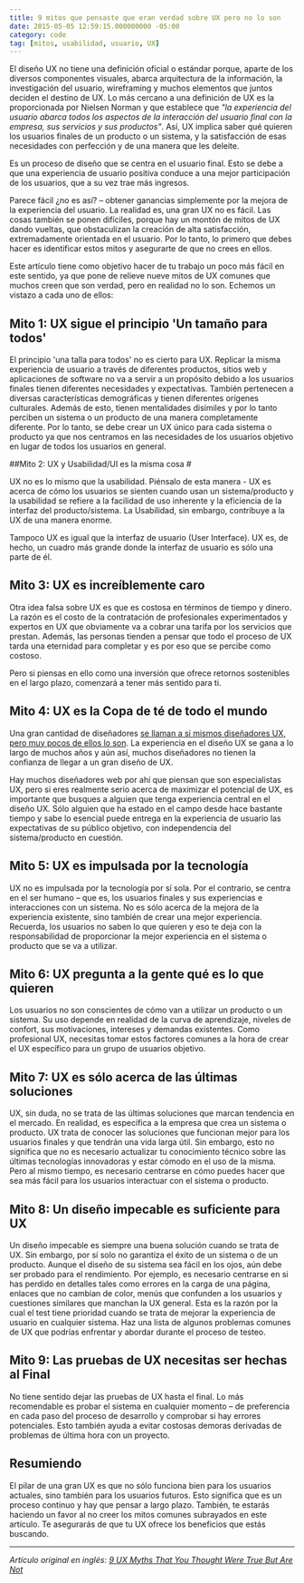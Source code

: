 ```yaml
---
title: 9 mitos que pensaste que eran verdad sobre UX pero no lo son
date: 2015-05-05 12:59:15.000000000 -05:00
category: code
tag: [mitos, usabilidad, usuario, UX]
---
```

El diseño UX no tiene una definición oficial o estándar porque, aparte de los diversos componentes visuales, abarca arquitectura de la información, la investigación del usuario, wireframing y muchos elementos que juntos deciden el destino de UX. Lo más cercano a una definición de UX es la proporcionada por Nielsen Norman y que establece que <em>"la experiencia del usuario abarca todos los aspectos de la interacción del usuario final con la empresa, sus servicios y sus productos"</em>. Así, UX implica saber qué quieren los usuarios finales de un producto o un sistema, y la satisfacción de esas necesidades con perfección y de una manera que les deleite.

Es un proceso de diseño que se centra en el usuario final. Esto se debe a que una experiencia de usuario positiva conduce a una mejor participación de los usuarios, que a su vez trae más ingresos.

Parece fácil ¿no es así? – obtener ganancias simplemente por la mejora de la experiencia del usuario. La realidad es, una gran UX no es fácil. Las cosas también se ponen difíciles, porque hay un montón de mitos de UX dando vueltas, que obstaculizan la creación de alta satisfacción, extremadamente orientada en el usuario. Por lo tanto, lo primero que debes hacer es identificar estos mitos y asegurarte de que no crees en ellos.

Este artículo tiene como objetivo hacer de tu trabajo un poco más fácil en este sentido, ya que pone de relieve nueve mitos de UX comunes que muchos creen que son verdad, pero en realidad no lo son. Echemos un vistazo a cada uno de ellos:

## Mito 1: UX sigue el principio 'Un tamaño para todos' #

El principio 'una talla para todos' no es cierto para UX. Replicar la misma experiencia de usuario a través de diferentes productos, sitios web y aplicaciones de software no va a servir a un propósito debido a los usuarios finales tienen diferentes necesidades y expectativas. También pertenecen a diversas características demográficas y tienen diferentes orígenes culturales. Además de esto, tienen mentalidades disímiles y por lo tanto perciben un sistema o un producto de una manera completamente diferente. Por lo tanto, se debe crear un UX único para cada sistema o producto ya que nos centramos en las necesidades de los usuarios objetivo en lugar de todos los usuarios en general.

##Mito 2: UX y Usabilidad/UI es la misma cosa #

UX no es lo mismo que la usabilidad. Piénsalo de esta manera - UX es acerca de cómo los usuarios se sienten cuando usan un sistema/producto y la usabilidad se refiere a la facilidad de uso inherente y la eficiencia de la interfaz del producto/sistema. La Usabilidad, sin embargo, contribuye a la UX de una manera enorme.

Tampoco UX es igual que la interfaz de usuario (User Interface). UX es, de hecho, un cuadro más grande donde la interfaz de usuario es sólo una parte de él.

## Mito 3: UX es increíblemente caro #

Otra idea falsa sobre UX es que es costosa en términos de tiempo y dinero. La razón es el costo de la contratación de profesionales experimentados y expertos en UX que obviamente va a cobrar una tarifa por los servicios que prestan. Además, las personas tienden a pensar que todo el proceso de UX tarda una eternidad para completar y es por eso que se percibe como costoso.

Pero si piensas en ello como una inversión que ofrece retornos sostenibles en el largo plazo, comenzará a tener más sentido para ti.

## Mito 4: UX es la Copa de té de todo el mundo #

Una gran cantidad de diseñadores [se llaman a sí mismos diseñadores UX, pero muy pocos de ellos lo son](https://lavaldiblog.wordpress.com/2015/04/23/que-es-un-disenador-de-experiencia-de-usuario-y-que-hace/). La experiencia en el diseño UX se gana a lo largo de muchos años y aún así, muchos diseñadores no tienen la confianza de llegar a un gran diseño de UX.

Hay muchos diseñadores web por ahí que piensan que son especialistas UX, pero si eres realmente serio acerca de maximizar el potencial de UX, es importante que busques a alguien que tenga experiencia central en el diseño UX. Sólo alguien que ha estado en el campo desde hace bastante tiempo y sabe lo esencial puede entrega en la experiencia de usuario las expectativas de su público objetivo, con independencia del sistema/producto en cuestión.

## Mito 5: UX es impulsada por la tecnología #

UX no es impulsada por la tecnología por sí sola. Por el contrario, se centra en el ser humano – que es, los usuarios finales y sus experiencias e interacciones con un sistema. No es sólo acerca de la mejora de la experiencia existente, sino también de crear una mejor experiencia. Recuerda, los usuarios no saben lo que quieren y eso te deja con la responsabilidad de proporcionar la mejor experiencia en el sistema o producto que se va a utilizar.

## Mito 6: UX pregunta a la gente qué es lo que quieren #

Los usuarios no son conscientes de cómo van a utilizar un producto o un sistema. Su uso depende en realidad de la curva de aprendizaje, niveles de confort, sus motivaciones, intereses y demandas existentes. Como profesional UX, necesitas tomar estos factores comunes a la hora de crear el UX específico para un grupo de usuarios objetivo.

## Mito 7: UX es sólo acerca de las últimas soluciones #

UX, sin duda, no se trata de las últimas soluciones que marcan tendencia en el mercado. En realidad, es específica a la empresa que crea un sistema o producto. UX trata de conocer las soluciones que funcionan mejor para los usuarios finales y que tendrán una vida larga útil. Sin embargo, esto no significa que no es necesario actualizar tu conocimiento técnico sobre las últimas tecnologías innovadoras y estar cómodo en el uso de la misma. Pero al mismo tiempo, es necesario centrarse en cómo puedes hacer que sea más fácil para los usuarios interactuar con el sistema o producto.

## Mito 8: Un diseño impecable es suficiente para UX #

Un diseño impecable es siempre una buena solución cuando se trata de UX. Sin embargo, por sí solo no garantiza el éxito de un sistema o de un producto. Aunque el diseño de su sistema sea fácil en los ojos, aún debe ser probado para el rendimiento. Por ejemplo, es necesario centrarse en si has perdido en detalles tales como errores en la carga de una página, enlaces que no cambian de color, menús que confunden a los usuarios y cuestiones similares que manchan la UX general. Esta es la razón por la cual el test tiene prioridad cuando se trata de mejorar la experiencia de usuario en cualquier sistema. Haz una lista de algunos problemas comunes de UX que podrías enfrentar y abordar durante el proceso de testeo.

## Mito 9: Las pruebas de UX necesitas ser hechas al Final #

No tiene sentido dejar las pruebas de UX hasta el final. Lo más recomendable es probar el sistema en cualquier momento – de preferencia en cada paso del proceso de desarrollo y comprobar si hay errores potenciales. Esto también ayuda a evitar costosas demoras derivadas de problemas de última hora con un proyecto.

## Resumiendo #

El pilar de una gran UX es que no sólo funciona bien para los usuarios actuales, sino también para los usuarios futuros. Esto significa que es un proceso continuo y hay que pensar a largo plazo. También, te estarás haciendo un favor al no creer los mitos comunes subrayados en este artículo. Te asegurarás de que tu UX ofrece los beneficios que estás buscando.

***

*Artículo original en inglés: [9 UX Myths That You Thought Were True But Are Not](http://usabilitygeek.com/9-ux-myths-that-you-thought-were-true-but-are-not/)*

